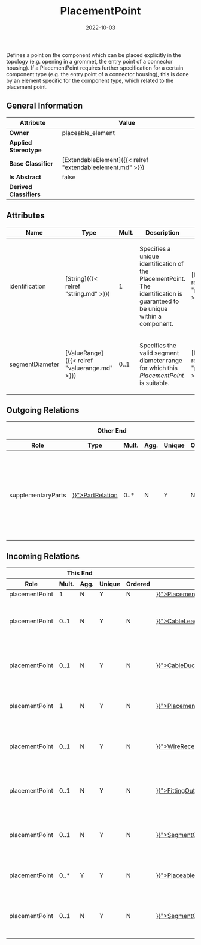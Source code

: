 ﻿---
title: PlacementPoint
toc: false
type: specs
date: "2022-10-03"
draft: false
specification: VEC
version: 2.0.1
documentType: "Recommendation"
elementType: Class
classes:
  - PlacementPoint
menu_name: vec-2.0.1
---
<p>Defines a point on the component which can be placed explicitly in the topology (e.g. opening in a grommet, the entry point of a connector housing).  If a PlacementPoint requires further specification for a certain component type (e.g. the entry point of a connector housing), this is done by an element specific for the component type, which related to the placement point.  </p>

## General Information

| Attribute               | Value |
|-------------------------|-------|
| **Owner**               | placeable_element |
| **Applied Stereotype**  |   |
| **Base Classifier**     | [ExtendableElement]({{< relref "extendableelement.md" >}})<br/>  |
| **Is Abstract**         | false |
| **Derived Classifiers** |   |

## Attributes
|  Name  |  Type  |  Mult.  |  Description  |  Owning Classifier  |
|--------|--------|---------|---------------|--------------|
|identification| [String]({{< relref "string.md" >}}) | 1 | <p> Specifies a unique identification of the PlacementPoint. The identification is guaranteed to be unique within a component.      </p> | [PlacementPoint]({{< relref "placementpoint.md" >}}) |
|segmentDiameter| [ValueRange]({{< relref "valuerange.md" >}}) | 0..1 | <p> Specifies the valid segment diameter range for which this <i>PlacementPoint</i> is suitable.      </p> | [PlacementPoint]({{< relref "placementpoint.md" >}}) |

## Outgoing Relations
<table>
    <thead>
        <tr>
           <th colspan="6">Other End</th>
           <th colspan="1">This End</th>
           <th colspan="1">General</th>
        </tr>
        <tr>
           <th>Role</th>
           <th>Type</th>
           <th>Mult.</th>
           <th>Agg.</th>
           <th>Unique</th>
           <th>Ordered</th>
           <th>Mult.</th>
           <th>Description</th>
        </tr>
    <thead>
    <tbody>
    <tr>
        <td>supplementaryParts</td>
        <td><a href="{{< relref "partrelation.md" >}}">PartRelation</a></td>
        <td>0..*</td>
        <td>N</td>
        <td>Y</td>
        <td>N</td>
        <td></td>
        <td><p> References the <i>PartRelations</i> that specify supplementary parts for this <i>PlacementPoint</i>, e.g. cable ties for attaching the component on the harness.      </p></td>
    </tr>
    </tbody>
</table>

##  Incoming Relations
<table>
    <thead>
        <tr>
           <th colspan="5">This End</th>
           <th colspan="2">Other End</th>
           <th colspan="1">General</th>
        </tr>
        <tr>
           <th>Role</th>
           <th>Mult.</th>
           <th>Agg.</th>
           <th>Unique</th>
           <th>Ordered</th>
           <th>Type</th>
           <th>Mult.</th>
           <th>Description</th>
        </tr>
    <thead>
    <tbody>
    <tr>
        <td>placementPoint</td>
        <td>1</td>
        <td>N</td>
        <td>Y</td>
        <td>N</td>
        <td><a href="{{< relref "placementpointposition.md" >}}">PlacementPointPosition</a></td>
        <td>0..*</td>
        <td></td>
    </tr>
    <tr>
        <td>placementPoint</td>
        <td>0..1</td>
        <td>N</td>
        <td>Y</td>
        <td>N</td>
        <td><a href="{{< relref "cableleadthroughoutlet.md" >}}">CableLeadThroughOutlet</a></td>
        <td>0..*</td>
        <td><p> Specifies the <i>PlacementPoint</i> that represents this <i>CableLeadThroughOutlet</i> in a PlaceableElementSpecification.      </p></td>
    </tr>
    <tr>
        <td>placementPoint</td>
        <td>0..1</td>
        <td>N</td>
        <td>Y</td>
        <td>N</td>
        <td><a href="{{< relref "cableductoutlet.md" >}}">CableDuctOutlet</a></td>
        <td>0..*</td>
        <td><p> Specifies the <i>PlacementPoint</i> that represents this <i>CableDuctOutlet</i> in a PlaceableElementSpecification.      </p></td>
    </tr>
    <tr>
        <td>placementPoint</td>
        <td>1</td>
        <td>N</td>
        <td>Y</td>
        <td>N</td>
        <td><a href="{{< relref "placementpointreference.md" >}}">PlacementPointReference</a></td>
        <td>0..*</td>
        <td><p> References the <i>PlacementPoint</i> that is instanced by this <i>PlacementPointReference.</i>      </p></td>
    </tr>
    <tr>
        <td>placementPoint</td>
        <td>0..1</td>
        <td>N</td>
        <td>Y</td>
        <td>N</td>
        <td><a href="{{< relref "wirereception.md" >}}">WireReception</a></td>
        <td>0..*</td>
        <td><p> Specifies the <i>PlacementPoint</i> that represents this <i>WireReception</i> in a PlaceableElementSpecification.      </p></td>
    </tr>
    <tr>
        <td>placementPoint</td>
        <td>0..1</td>
        <td>N</td>
        <td>Y</td>
        <td>N</td>
        <td><a href="{{< relref "fittingoutlet.md" >}}">FittingOutlet</a></td>
        <td>0..*</td>
        <td><p> Specifies the <i>PlacementPoint</i> that represents this <i>FittingOutlet</i> in a PlaceableElementSpecification.      </p></td>
    </tr>
    <tr>
        <td>placementPoint</td>
        <td>0..1</td>
        <td>N</td>
        <td>Y</td>
        <td>N</td>
        <td><a href="{{< relref "segmentconnectionpointhc.md" >}}">SegmentConnectionPointHC</a></td>
        <td>0..*</td>
        <td><p> Specifies the <i>PlacementPoint</i> that represents this <i>SegmentConnectionPoint </i>in a <i>PlaceableElementSpecification.</i>      </p></td>
    </tr>
    <tr>
        <td>placementPoint</td>
        <td>0..*</td>
        <td>Y</td>
        <td>Y</td>
        <td>N</td>
        <td><a href="{{< relref "placeableelementspecification.md" >}}">PlaceableElementSpecification</a></td>
        <td>1</td>
        <td><p> Specifies the <i>PlacementPoints</i> of a <i>PlaceableElementSpecification</i>.      </p></td>
    </tr>
    <tr>
        <td>placementPoint</td>
        <td>0..1</td>
        <td>N</td>
        <td>Y</td>
        <td>N</td>
        <td><a href="{{< relref "segmentconnectionpoint.md" >}}">SegmentConnectionPoint</a></td>
        <td>0..*</td>
        <td><p> Specifies the <i>PlacementPoint</i> that represents this <i>SegmentConnectionPoint </i>in a <i>PlaceableElementSpecification.</i>      </p></td>
    </tr>
    </tbody>
</table>



